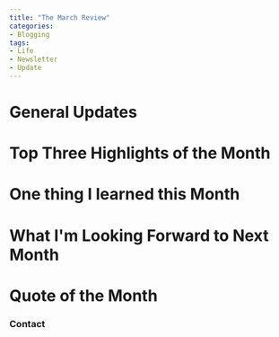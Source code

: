 ```yaml
---
title: "The March Review"
categories:
- Blogging
tags:
- Life
- Newsletter
- Update
---
```


# General Updates


# Top Three Highlights of the Month


# One thing I learned this Month


# What I'm Looking Forward to Next Month


# Quote of the Month


### Contact
